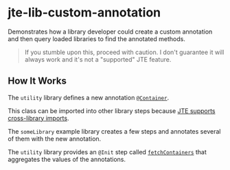 # jte-lib-custom-annotation

Demonstrates how a library developer could create a custom annotation and then query loaded libraries to find the annotated methods.

>If you stumble upon this, proceed with caution. I don't guarantee it will always work and it's not a "supported" JTE feature.

## How It Works

The `utility` library defines a new annotation [`@Container`](./utility/src/Container.groovy).

This class can be imported into other library steps because [JTE supports cross-library imports](https://jenkinsci.github.io/templating-engine-plugin/2.3/concepts/library-development/library-classes/).

The `someLibrary` example library creates a few steps and annotates several of them with the new annotation.

The `utility` library provides an `@Init` step called [`fetchContainers`](./utility/steps/fetchContainers.groovy) that aggregates the values of the annotations.
